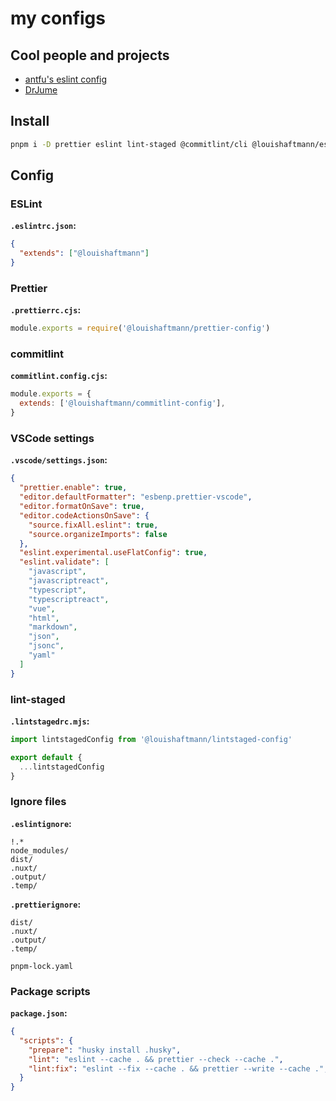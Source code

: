 # my configs

## Cool people and projects

- [antfu's eslint config](https://github.com/antfu/eslint-config)
- [DrJume](https://github.com/DrJume)

## Install

```bash
pnpm i -D prettier eslint lint-staged @commitlint/cli @louishaftmann/eslint-config @louishaftmann/prettier-config @louishaftmann/commitlint-config @louishaftmann/lintstaged-config
```

## Config

### ESLint

**`.eslintrc.json`:**

```json
{
  "extends": ["@louishaftmann"]
}
```

### Prettier

**`.prettierrc.cjs`:**

```js
module.exports = require('@louishaftmann/prettier-config')
```

### commitlint

**`commitlint.config.cjs`:**
```js
module.exports = {
  extends: ['@louishaftmann/commitlint-config'],
}
```

### VSCode settings

**`.vscode/settings.json`:**

```json
{
  "prettier.enable": true,
  "editor.defaultFormatter": "esbenp.prettier-vscode",
  "editor.formatOnSave": true,
  "editor.codeActionsOnSave": {
    "source.fixAll.eslint": true,
    "source.organizeImports": false
  },
  "eslint.experimental.useFlatConfig": true,
  "eslint.validate": [
    "javascript",
    "javascriptreact",
    "typescript",
    "typescriptreact",
    "vue",
    "html",
    "markdown",
    "json",
    "jsonc",
    "yaml"
  ]
}
```

### lint-staged

**`.lintstagedrc.mjs`:**

```js
import lintstagedConfig from '@louishaftmann/lintstaged-config'

export default {
  ...lintstagedConfig
}
```

### Ignore files

**`.eslintignore`:**

```ignore
!.*
node_modules/
dist/
.nuxt/
.output/
.temp/
```

**`.prettierignore`:**

```ignore
dist/
.nuxt/
.output/
.temp/

pnpm-lock.yaml
```

### Package scripts

**`package.json`:**

```json
{
  "scripts": {
    "prepare": "husky install .husky",
    "lint": "eslint --cache . && prettier --check --cache .",
    "lint:fix": "eslint --fix --cache . && prettier --write --cache .",
  }
}
```
